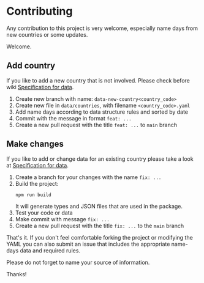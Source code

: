 # Contributing

Any contribution to this project is very welcome, especially name days from new countries or some updates.

Welcome.

## Add country

If you like to add a new country that is not involved. Please check before wiki [Specification for data](https://github.com/peterknezek/name-day/wiki/Specification-for-data).

1. Create new branch with name: `data-new-country<country_code>`
2. Create new file in `data/countries`, with filename `<country_code>.yaml`
3. Add name days according to data structure rules and sorted by date
4. Commit with the message in format `feat: ...`
5. Create a new pull request with the title `feat: ...` to `main` branch

## Make changes

If you like to add or change data for an existing country please take a look at [Specification for data](https://github.com/peterknezek/name-day/wiki/Specification-for-data).

1. Create a branch for your changes with the name `fix: ...`
2. Build the project:
   ```
   npm run build
   ```
   It will generate types and JSON files that are used in the package.
3. Test your code or data
4. Make commit with message `fix: ...`
5. Create a new pull request with the title `fix: ...` to the `main` branch

That's it. If you don't feel comfortable forking the project or modifying the YAML you can also submit an issue that includes the appropriate name-days data and required rules.

Please do not forget to name your source of information.

Thanks!
